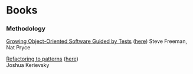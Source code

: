 # Books

### Methodology

[Growing Object-Oriented Software Guided by Tests](https://www.amazon.fr/Growing-Object-Oriented-Software-Guided-Tests/dp/0321503627) 
([here](http://www.cs.umss.edu.bo/doc/material/mat_gral_137/Addison.Wesley.Growing.Object.Oriented.Software.Guided.by.Tests.Oct.2009%20(1).pdf))   Steve Freeman, Nat Pryce  
  
[Refactoring to patterns](https://www.amazon.fr/Refactoring-Patterns-Joshua-Kerievsky/dp/0321213351) 
([here](http://study.5ecloud.net/CourseData/113012/1548/TeachDataDown/_2Refactoring%20to%20Patterns.pdf))  
Joshua Kerievsky  

